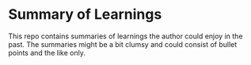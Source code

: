 # Summary of Learnings

This repo contains summaries of learnings the author could enjoy in the past. The summaries might be a bit clumsy and could consist of bullet points and the like only.